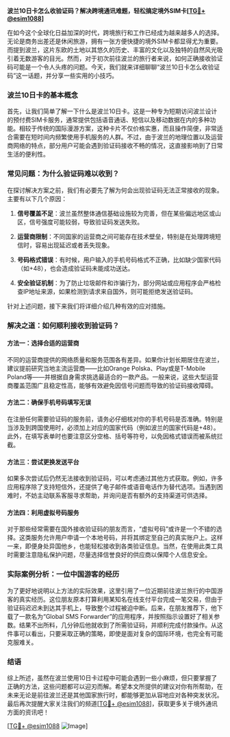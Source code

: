 **波兰10日卡怎么收验证码？解决跨境通讯难题，轻松搞定境外SIM卡[[TG💪+ @esim1088](https://t.me/s/esim1088)]**

在如今这个全球化日益加深的时代，跨境旅行和工作已经成为越来越多人的选择。无论是商务出差还是休闲旅游，拥有一张方便快捷的境外SIM卡都显得尤为重要。而提到波兰，这片东欧的土地以其悠久的历史、丰富的文化以及独特的自然风光吸引着无数游客的目光。然而，对于初次前往波兰的旅行者来说，如何正确接收验证码可能是一个令人头疼的问题。今天，我们就来详细聊聊“波兰10日卡怎么收验证码”这一话题，并分享一些实用的小技巧。

### 波兰10日卡的基本概念

首先，让我们简单了解一下什么是波兰10日卡。这是一种专为短期访问波兰设计的预付费SIM卡服务，通常提供包括语音通话、短信以及移动数据在内的多种功能。相较于传统的国际漫游方案，这种卡片不仅价格实惠，而且操作简便，非常适合需要在短时间内频繁使用手机服务的人群。不过，由于波兰的地理位置以及运营商网络的特点，部分用户可能会遇到验证码接收不畅的情况，这直接影响到了日常生活的便利性。

### 常见问题：为什么验证码难以收到？

在探讨解决方案之前，我们有必要先了解为何会出现验证码无法正常接收的现象。主要有以下几个原因：

1. **信号覆盖不足**：波兰虽然整体通信基础设施较为完善，但在某些偏远地区或山区，信号强度可能较弱，导致验证码发送失败。
   
2. **运营商限制**：不同国家的运营商之间可能存在技术壁垒，特别是在处理跨境短信时，容易出现延迟或者丢失现象。

3. **号码格式错误**：有时候，用户输入的手机号码格式不正确，比如缺少国家代码（如+48），也会造成验证码未能成功送达。

4. **安全验证机制**：为了防止垃圾邮件和诈骗行为，部分网站或应用程序会严格检查IP地址来源，如果检测到请求来自国外，则可能拒绝发送验证码。

针对上述问题，接下来我们将详细介绍几种有效的应对措施。

### 解决之道：如何顺利接收到验证码？

#### 方法一：选择合适的运营商

不同的运营商提供的网络质量和服务范围各有差异。如果你计划长期居住在波兰，建议提前研究当地主流运营商——比如Orange Polska、Play或是T-Mobile Poland等——并根据自身需求挑选最适合的一款产品。一般来说，这些大型运营商覆盖范围广且稳定性高，能够有效避免因信号问题而导致的验证码接收障碍。

#### 方法二：确保手机号码填写无误

在注册任何需要验证码的服务前，请务必仔细核对你的手机号码是否准确。特别是当涉及到跨国使用时，必须加上对应的国家代码（例如波兰的国家代码是+48）。此外，在填写表单时也要注意区分空格、括号等符号，以免因格式错误而被系统拦截。

#### 方法三：尝试更换发送平台

如果多次尝试后仍然无法接收到验证码，可以考虑通过其他方式获取。例如，许多应用程序除了支持短信外，还提供了电子邮件或语音电话作为替代选项。当遇到困难时，不妨主动联系客服寻求帮助，并询问是否有额外的支持渠道可供选择。

#### 方法四：利用虚拟号码服务

对于那些经常需要在国外接收验证码的朋友而言，“虚拟号码”或许是一个不错的选择。这类服务允许用户申请一个本地号码，并将其绑定至自己的真实账户上。这样一来，即便身处异国他乡，也能轻松接收到各类验证信息。当然，在使用此类工具时需要注意隐私保护问题，尽量选择信誉良好的供应商以保障个人信息安全。

### 实际案例分析：一位中国游客的经历

为了更好地说明以上方法的实际效果，这里引用了一位近期前往波兰旅行的中国游客的真实经历。这位朋友原本打算利用某知名在线支付平台完成一笔交易，但由于验证码迟迟未到达其手机上，导致整个过程被迫中断。后来，在朋友推荐下，他下载了一款名为“Global SMS Forwarder”的应用程序，并按照指示设置好了相关参数。结果不出所料，几分钟后他就收到了所需验证码，并顺利完成付款操作。从这件事可以看出，只要采取正确的策略，即使是面对复杂的国际环境，也完全有可能克服难关。

### 结语

综上所述，虽然在波兰使用10日卡过程中可能会遇到一些小麻烦，但只要掌握了正确的方法，这些问题都可以迎刃而解。希望本文所提供的建议对你有所帮助，在未来无论是前往波兰还是其他国家旅行时，都能够更加从容地应对各种突发状况。最后再次提醒大家关注我们的频道[[TG💪+ @esim1088](https://t.me/s/esim1088)]，获取更多关于境外通讯方面的资讯吧！

[[TG💪+ @esim1088](https://t.me/s/esim1088) ![Image](https://i.postimg.cc/4NQfJmqS/Snipaste-2025-05-13-00-14-12.png)]